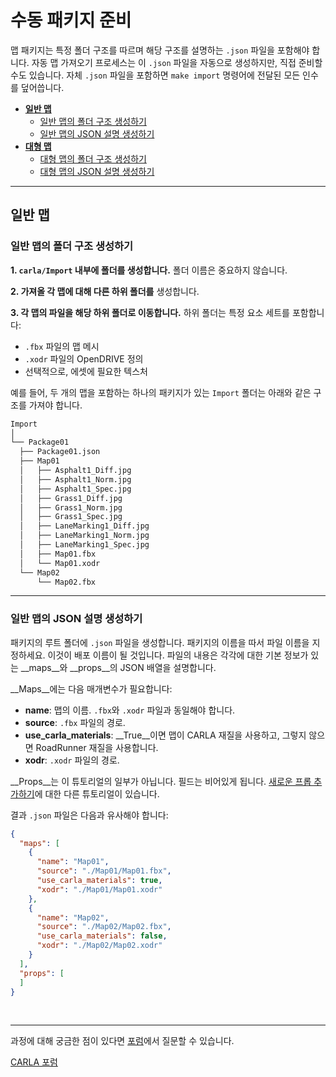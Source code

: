 # 수동 패키지 준비

맵 패키지는 특정 폴더 구조를 따르며 해당 구조를 설명하는 `.json` 파일을 포함해야 합니다. 자동 맵 가져오기 프로세스는 이 `.json` 파일을 자동으로 생성하지만, 직접 준비할 수도 있습니다. 자체 `.json` 파일을 포함하면 `make import` 명령어에 전달된 모든 인수를 덮어씁니다.

- [__일반 맵__](#standard-maps)
    - [일반 맵의 폴더 구조 생성하기](#create-the-folder-structure-for-the-standard-maps)
    - [일반 맵의 JSON 설명 생성하기](#create-the-json-description-for-the-standard-maps)
- [__대형 맵__](#large-maps)
    - [대형 맵의 폴더 구조 생성하기](#create-the-folder-structure-for-the-large-maps)
    - [대형 맵의 JSON 설명 생성하기](#create-the-json-description-for-the-large-maps)

---

## 일반 맵
### 일반 맵의 폴더 구조 생성하기

__1. `carla/Import` 내부에 폴더를 생성합니다.__ 폴더 이름은 중요하지 않습니다.

__2. 가져올 각 맵에 대해 다른 하위 폴더를__ 생성합니다.

__3. 각 맵의 파일을 해당 하위 폴더로 이동합니다.__ 하위 폴더는 특정 요소 세트를 포함합니다:

-   `.fbx` 파일의 맵 메시
-   `.xodr` 파일의 OpenDRIVE 정의
-   선택적으로, 에셋에 필요한 텍스처

예를 들어, 두 개의 맵을 포함하는 하나의 패키지가 있는 `Import` 폴더는 아래와 같은 구조를 가져야 합니다.

```sh
Import
│
└── Package01
  ├── Package01.json
  ├── Map01
  │   ├── Asphalt1_Diff.jpg
  │   ├── Asphalt1_Norm.jpg
  │   ├── Asphalt1_Spec.jpg
  │   ├── Grass1_Diff.jpg
  │   ├── Grass1_Norm.jpg
  │   ├── Grass1_Spec.jpg
  │   ├── LaneMarking1_Diff.jpg
  │   ├── LaneMarking1_Norm.jpg
  │   ├── LaneMarking1_Spec.jpg
  │   ├── Map01.fbx
  │   └── Map01.xodr
  └── Map02
      └── Map02.fbx
```

---

### 일반 맵의 JSON 설명 생성하기

패키지의 루트 폴더에 `.json` 파일을 생성합니다. 패키지의 이름을 따서 파일 이름을 지정하세요. 이것이 배포 이름이 될 것입니다. 파일의 내용은 각각에 대한 기본 정보가 있는 __maps__와 __props__의 JSON 배열을 설명합니다.

__Maps__에는 다음 매개변수가 필요합니다:

- __name__: 맵의 이름. `.fbx`와 `.xodr` 파일과 동일해야 합니다.
- __source__: `.fbx` 파일의 경로.
- __use_carla_materials__: __True__이면 맵이 CARLA 재질을 사용하고, 그렇지 않으면 RoadRunner 재질을 사용합니다.
- __xodr__: `.xodr` 파일의 경로.

__Props__는 이 튜토리얼의 일부가 아닙니다. 필드는 비어있게 됩니다. [새로운 프롭 추가하기](tuto_A_add_props.md)에 대한 다른 튜토리얼이 있습니다.

결과 `.json` 파일은 다음과 유사해야 합니다:

```json
{
  "maps": [
    {
      "name": "Map01",
      "source": "./Map01/Map01.fbx",
      "use_carla_materials": true,
      "xodr": "./Map01/Map01.xodr"
    },
    {
      "name": "Map02",
      "source": "./Map02/Map02.fbx",
      "use_carla_materials": false,
      "xodr": "./Map02/Map02.xodr"
    }
  ],
  "props": [
  ]
}
```
</details>
<br>

---

과정에 대해 궁금한 점이 있다면 [포럼](https://github.com/carla-simulator/carla/discussions)에서 질문할 수 있습니다.

<div class="build-buttons">
<p>
<a href="https://github.com/carla-simulator/carla/discussions" target="_blank" class="btn btn-neutral" title="CARLA 포럼으로 이동">
CARLA 포럼</a>
</p>
</div>